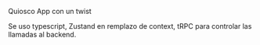 Quiosco App con un twist

Se uso typescript, Zustand en remplazo de context, tRPC para controlar las llamadas al backend.



